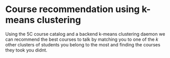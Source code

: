 Course recommendation using k-means clustering
====


Using the 5C course catalog and a backend k-means clustering daemon we can recommend the best courses to talk by matching you to one of the *k* other clusters of students you belong to the most and finding the courses they took you didnt.
